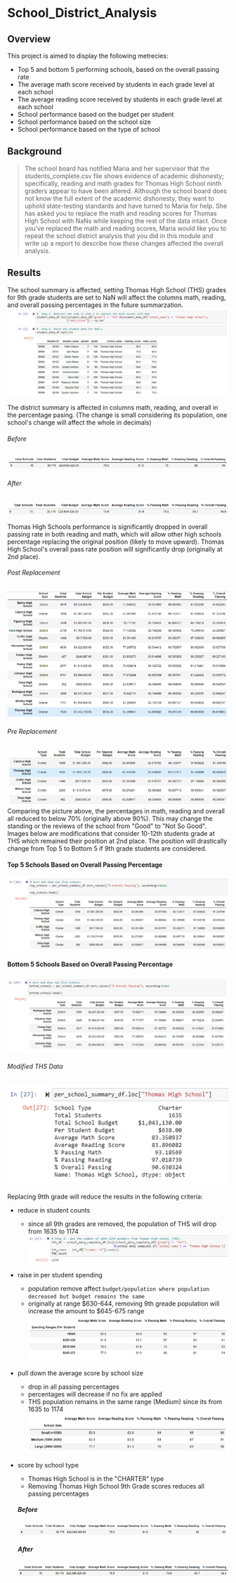 # School_District_Analysis
## Overview
This project is aimed to display the following metrecies:
- Top 5 and bottom 5 performing schools, based on the overall passing rate
- The average math score received by students in each grade level at each school
- The average reading score received by students in each grade level at each school
- School performance based on the budget per student
- School performance based on the school size
- School performance based on the type of school

## Background
> The school board has notified Maria and her supervisor that the students_complete.csv file shows evidence of academic dishonesty; specifically, reading and math grades for Thomas High School ninth graders appear to have been altered. Although the school board does not know the full extent of the academic dishonesty, they want to uphold state-testing standards and have turned to Maria for help. She has asked you to replace the math and reading scores for Thomas High School with NaNs while keeping the rest of the data intact. Once you’ve replaced the math and reading scores, Maria would like you to repeat the school district analysis that you did in this module and write up a report to describe how these changes affected the overall analysis.

## Results
The school summary is affected, setting Thomas High School (THS) grades for 9th grade students are set to NaN will affect the columns math, reading, and overall passing percentages in the future summarzation.
<br>
![image of change](https://github.com/WilliamBHW/School_District_Analysis/blob/main/Resources/9th_grade_NaN.png)
<br>

The district summary is affected in columns math, reading, and overall in the percentage pasing. (The change is small considering its population, one school's change will affect the whole in decimals)
<br>
###### Before
![](https://github.com/WilliamBHW/School_District_Analysis/blob/main/Resources/District_Summary(Before).png)
<br>
###### After
![](https://github.com/WilliamBHW/School_District_Analysis/blob/main/Resources/District_Summary(After).png)
<br>

Thomas High Schools performance is significantly dropped in overall passing rate in both reading and math, which will allow other high schools percentage replacing the original position (likely to move upward). Thomas High School's overall pass rate position will significantly drop (originally at 2nd place).
<br>
###### Post Replacement
![image of change](https://github.com/WilliamBHW/School_District_Analysis/blob/main/Resources/NaN_Affect.png)
###### Pre Replacement
![image_before_change](https://github.com/WilliamBHW/School_District_Analysis/blob/main/Resources/THS_placing_before_change.png)
<br>
Comparing the picture above, the percentages in math, reading and overall all reduced to below 70% (originally above 90%). This may change the standing or the reviews of the school from "Good" to "Not So Good". Images below are modifications that consider 10-12th students grade at THS which remained their position at 2nd place. The position will drastically change from Top 5 to Bottom 5 if 9th grade students are considered.
<br>
#### Top 5 Schools Based on Overall Passing Percentage
![](https://github.com/WilliamBHW/School_District_Analysis/blob/main/Resources/Top5.png)
<br>
#### Bottom 5 Schools Based on Overall Passing Percentage
![](https://github.com/WilliamBHW/School_District_Analysis/blob/main/Resources/Bottom5.png)
<br>

###### Modified THS Data
![](https://github.com/WilliamBHW/School_District_Analysis/blob/main/Resources/Modified_THS.png)
<br>

Replacing 9tth grade will reduce the results in the following criteria:
- reduce in student counts 
  - since all 9th grades are removed, the population of THS will drop from 1635 to 1174 ![](https://github.com/WilliamBHW/School_District_Analysis/blob/main/Resources/THS_Count.png)

- raise in per student spending
  - population remove affect `budget/population where population decreased but budget remains the same`
  - originally at range $630-644, removing 9th greade population will increase the amount to $645-675 range![](https://github.com/WilliamBHW/School_District_Analysis/blob/main/Resources/by_spending.png)

- pull down the average score by school size
  - drop in all passing percentages
  - percentages will decrease if no fix are applied 
  - THS population remains in the same range (Medium) since its from 1635 to 1174 ![](https://github.com/WilliamBHW/School_District_Analysis/blob/main/Resources/by_size.png)
- score by school type
  - Thomas High School is in the "CHARTER" type
  - Removing Thomas High School 9th Grade scores reduces all passing percentages
  ##### Before
  ![](https://github.com/WilliamBHW/School_District_Analysis/blob/main/Resources/District_Summary(Before).png)
  ##### After
  ![](https://github.com/WilliamBHW/School_District_Analysis/blob/main/Resources/District_Summary(After).png)
